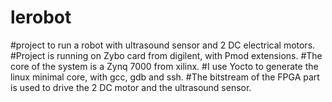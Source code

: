 # lerobot

#project to run a robot with ultrasound sensor and 2 DC electrical motors.
#Project is running on Zybo card from digilent, with Pmod extensions.
#The core of the system is a Zynq 7000 from xilinx.
#I use Yocto to generate the linux minimal core, with gcc, gdb and ssh.
#The bitstream of the FPGA part is used to drive the 2 DC motor and the ultrasound sensor.


